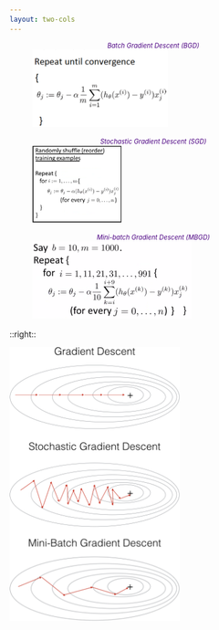 ```yaml
---
layout: two-cols
---
```


<figure>
  <figcaption>Batch Gradient Descent (BGD)</figcaption>
  <img alt="batch" src="/images/bgd.png" style="height: 135px" />
</figure>
<figure>
  <figcaption>Stochastic Gradient Descent (SGD)</figcaption>
  <img alt="sgd" src="/images/sgd.png" style="height: 135px" />
</figure>
<figure>
  <figcaption>Mini-batch Gradient Descent (MBGD)</figcaption>
  <img alt="mbgd" src="/images/mbgd.png" style="height: 135px" />
</figure>

::right::

<img alt="variants" src="/images/variants.png" style="height: 480px" />

<style>
  figcaption {
    font-size: 0.8em;
    font-style: italic;
    color: indigo;
    text-align: center;
  }

  figure {
    margin-bottom: 16px;
  }
</style>